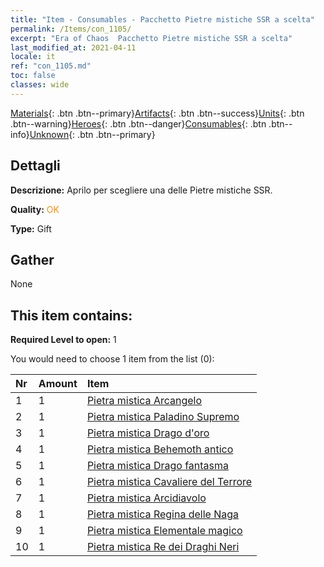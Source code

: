 ```yaml
---
title: "Item - Consumables - Pacchetto Pietre mistiche SSR a scelta"
permalink: /Items/con_1105/
excerpt: "Era of Chaos  Pacchetto Pietre mistiche SSR a scelta"
last_modified_at: 2021-04-11
locale: it
ref: "con_1105.md"
toc: false
classes: wide
---
```

 [Materials](/it/Items/){: .btn .btn--primary}[Artifacts](/it/Items/Artifacts/){: .btn .btn--success}[Units](/it/Items/Units/){: .btn .btn--warning}[Heroes](/it/Items/Heroes/){: .btn .btn--danger}[Consumables](/it/Items/Consumables/){: .btn .btn--info}[Unknown](/it/Items/Unknown/){: .btn .btn--primary}

## Dettagli
 **Descrizione:** Aprilo per scegliere una delle Pietre mistiche SSR.

 **Quality:** <span style="color: #FF8C00">OK</span>

 **Type:** Gift

## Gather

  None

## This item contains:

 **Required Level to open:** 1

 You would need to choose 1 item from the list (0):

  | Nr | Amount |     Item    |
  |:---|:-------|:------------|
  | 1 | 1 | [Pietra mistica Arcangelo](/it/Items/unt_288/) | 
  | 2 | 1 | [Pietra mistica Paladino Supremo](/it/Items/unt_289/) | 
  | 3 | 1 | [Pietra mistica Drago d'oro](/it/Items/unt_295/) | 
  | 4 | 1 | [Pietra mistica Behemoth antico](/it/Items/unt_311/) | 
  | 5 | 1 | [Pietra mistica Drago fantasma](/it/Items/unt_303/) | 
  | 6 | 1 | [Pietra mistica Cavaliere del Terrore](/it/Items/unt_302/) | 
  | 7 | 1 | [Pietra mistica Arcidiavolo](/it/Items/unt_318/) | 
  | 8 | 1 | [Pietra mistica Regina delle Naga](/it/Items/unt_325/) | 
  | 9 | 1 | [Pietra mistica Elementale magico](/it/Items/unt_347/) | 
  | 10 | 1 | [Pietra mistica Re dei Draghi Neri](/it/Items/unt_334/) | 
